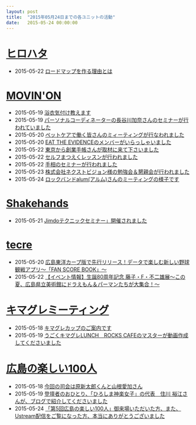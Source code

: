 ```yaml
---
layout: post
title:  "2015年05月24日までの各ユニットの活動"
date:   2015-05-24 00:00:00
---
```


# [ヒロハタ](http://hiro-hata.com/)

* 2015-05-22 [ロードマップを作る理由とは](http://hiro-hata.com/post/119570431460)


# [MOVIN'ON](http://coworking-hiroshima.com/)

* 2015-05-19 [浴衣気付け教えます](http://www.facebook.com/movinon.hiroshima/photos/a.741352859218828.1073741830.723399384347509/946484515372327/?type=1)
* 2015-05-19 [パーソナルコーディネーターの長谷川加奈さんのセミナーが行われていました](http://www.facebook.com/movinon.hiroshima/posts/946580795362699)
* 2015-05-20 [ペットケアで働く皆さんのミィーティングが行なわれました](http://www.facebook.com/movinon.hiroshima/photos/a.741352859218828.1073741830.723399384347509/946856842001761/?type=1)
* 2015-05-20 [EAT THE EVIDENCEのメンバーがいらっしゃいました](http://www.facebook.com/movinon.hiroshima/photos/a.741352859218828.1073741830.723399384347509/946862222001223/?type=1)
* 2015-05-22 [東京から創業手帳さんが取材に来て下さいました](http://www.facebook.com/movinon.hiroshima/posts/947784181909027)
* 2015-05-22 [セルフまつえくレッスンが行われました](http://www.facebook.com/movinon.hiroshima/photos/a.741352859218828.1073741830.723399384347509/947785031908942/?type=1)
* 2015-05-22 [手相のセミナーが行われました](http://www.facebook.com/movinon.hiroshima/photos/a.741352859218828.1073741830.723399384347509/947730625247716/?type=1)
* 2015-05-23 [株式会社ネクストビジョン様の勉強会＆懇親会が行われました](http://www.facebook.com/movinon.hiroshima/posts/948146351872810)
* 2015-05-24 [ロックバンドalum(アルム)さんのミーティングの様子です](http://www.facebook.com/movinon.hiroshima/posts/948567645164014)


# [Shakehands](http://www.shakehands.jp/)

* 2015-05-21 [Jimdoテクニックセミナー」開催されました](http://www.facebook.com/CoworkingShakeHands/posts/933159280068800)


# [tecre](http://tecre.jp/)

* 2015-05-20 [広島東洋カープ版で先行リリース！データで楽しむ新しい野球観戦アプリ～「FAN SCORE BOOK」～](http://tecre.jp/carp-app/)
* 2015-05-22 [【イベント情報】生誕80周年記念 藤子・F・不二雄展～この夏、広島県立美術館にドラえもん＆パーマンたちが大集合！～](http://tecre.jp/doraemon-hiroshima/)


# [キマグレミーティング](https://www.facebook.com/kimaguremeeting)

* 2015-05-18 [キマグレカップのご案内です](http://www.facebook.com/kimaguremeeting/photos/a.518994288177142.1073741829.501348703275034/822437831166118/?type=1)
* 2015-05-19 [うごくキマグレLUNCH　ROCKS CAFEのマスターが動画作成してくださいました](http://www.facebook.com/kimaguremeeting/posts/822994674443767)


# [広島の楽しい100人](https://www.facebook.com/h100parson)

* 2015-05-18 [今回の司会は原新太郎くんと山根愛加さん](http://www.facebook.com/h100parson/posts/1586986574909815)
* 2015-05-19 [登壇者のおひとり、「ひろしま神楽女子」の代表　住川 裕江さんが、ブログで紹介してくださいました](http://www.facebook.com/h100parson/posts/1587558054852667)
* 2015-05-24 [「第5回広島の楽しい100人」御来場いただいた方、また、Ustream配信をご覧になった方、本当にありがとうございました](http://www.facebook.com/h100parson/photos/a.1528334447441695.1073741833.1427131820895292/1589935124614960/?type=1)
